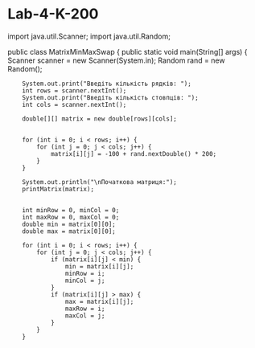 # Lab-4-K-200
import java.util.Scanner;
import java.util.Random;

public class MatrixMinMaxSwap {
    public static void main(String[] args) {
        Scanner scanner = new Scanner(System.in);
        Random rand = new Random();

        System.out.print("Введіть кількість рядків: ");
        int rows = scanner.nextInt();
        System.out.print("Введіть кількість стовпців: ");
        int cols = scanner.nextInt();

        double[][] matrix = new double[rows][cols];


        for (int i = 0; i < rows; i++) {
            for (int j = 0; j < cols; j++) {
                matrix[i][j] = -100 + rand.nextDouble() * 200;
            }
        }

        System.out.println("\nПочаткова матриця:");
        printMatrix(matrix);

        
        int minRow = 0, minCol = 0;
        int maxRow = 0, maxCol = 0;
        double min = matrix[0][0];
        double max = matrix[0][0];

        for (int i = 0; i < rows; i++) {
            for (int j = 0; j < cols; j++) {
                if (matrix[i][j] < min) {
                    min = matrix[i][j];
                    minRow = i;
                    minCol = j;
                }
                if (matrix[i][j] > max) {
                    max = matrix[i][j];
                    maxRow = i;
                    maxCol = j;
                }
            }
        }
